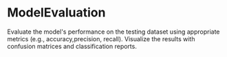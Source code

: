 # ModelEvaluation
Evaluate the model's performance on the testing dataset using  appropriate metrics (e.g., accuracy,precision, recall).  Visualize the results with confusion matrices and classification  reports.

